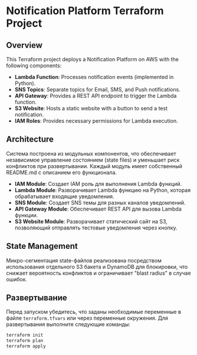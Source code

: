 # Notification Platform Terraform Project

## Overview

This Terraform project deploys a Notification Platform on AWS with the following components:

- **Lambda Function**: Processes notification events (implemented in Python).
- **SNS Topics**: Separate topics for Email, SMS, and Push notifications.
- **API Gateway**: Provides a REST API endpoint to trigger the Lambda function.
- **S3 Website**: Hosts a static website with a button to send a test notification.
- **IAM Roles**: Provides necessary permissions for Lambda execution.

## Architecture

Система построена из модульных компонентов, что обеспечивает независимое управление состоянием (state files) и уменьшает риск конфликтов при развертывании. Каждый модуль имеет собственный README.md с описанием его функционала.

- **IAM Module**: Создает IAM роль для выполнения Lambda функций.
- **Lambda Module**: Разворачивает Lambda функцию на Python, которая обрабатывает входящие уведомления.
- **SNS Module**: Создает SNS темы для разных каналов уведомлений.
- **API Gateway Module**: Обеспечивает REST API для вызова Lambda функции.
- **S3 Website Module**: Разворачивает статический сайт на S3, позволяющий отправлять тестовые уведомления через кнопку.

## State Management

Микро-сегментация state-файлов реализована посредством использования отдельного S3 бакета и DynamoDB для блокировки, что снижает вероятность конфликтов и ограничивает "blast radius" в случае ошибок.

## Развертывание

Перед запуском убедитесь, что заданы необходимые переменные в файле `terraform.tfvars` или через переменные окружения. Для развертывания выполните следующие команды:

```bash
terraform init
terraform plan
terraform apply
```
